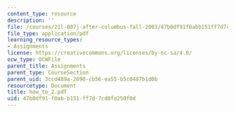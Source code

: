 ```yaml
---
content_type: resource
description: ''
file: /courses/21l-007j-after-columbus-fall-2003/47b0df91f0abb151ff7d7cd8fe250f0d_how_to_2.pdf
file_type: application/pdf
learning_resource_types:
- Assignments
license: https://creativecommons.org/licenses/by-nc-sa/4.0/
ocw_type: OCWFile
parent_title: Assignments
parent_type: CourseSection
parent_uid: 3ccd489a-2690-cb56-ea55-b5c0487b1d0b
resourcetype: Document
title: how_to_2.pdf
uid: 47b0df91-f0ab-b151-ff7d-7cd8fe250f0d
---
```


